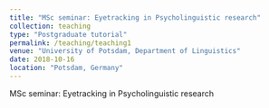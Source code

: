 ```yaml
---
title: "MSc seminar: Eyetracking in Psycholinguistic research"
collection: teaching
type: "Postgraduate tutorial"
permalink: /teaching/teaching1
venue: "University of Potsdam, Department of Linguistics"
date: 2018-10-16
location: "Potsdam, Germany"
---
```

MSc seminar: Eyetracking in Psycholinguistic research
